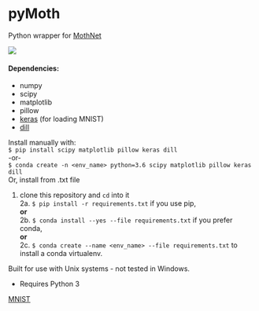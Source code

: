 # pyMoth
Python wrapper for [MothNet](https://github.com/charlesDelahunt/PuttingABugInML)

<img src='https://upload.wikimedia.org/wikipedia/commons/thumb/b/ba/Manduca_brasiliensis_MHNT_CUT_2010_0_12_Boca_de_Mato%2C_Cochoeiras_de_Macacu%2C_rio_de_Janeiro_blanc.jpg/320px-Manduca_brasiliensis_MHNT_CUT_2010_0_12_Boca_de_Mato%2C_Cochoeiras_de_Macacu%2C_rio_de_Janeiro_blanc.jpg'>

#### Dependencies:
- numpy
- scipy
- matplotlib
- pillow
- [keras](https://keras.io/) (for loading MNIST)
- [dill](https://pypi.org/project/dill/)

Install manually with:  
`$ pip install scipy matplotlib pillow keras dill`  
-or-  
`$ conda create -n <env_name> python=3.6 scipy matplotlib pillow keras dill`  
Or, install from .txt file  
1. clone this repository and `cd` into it  
2a. `$ pip install -r requirements.txt` if you use pip,   
**or**  
2b. `$ conda install --yes --file requirements.txt` if you prefer conda,  
**or**  
2c. `$ conda create --name <env_name> --file requirements.txt` to install a conda virtualenv.  

Built for use with Unix systems - not tested in Windows.
- Requires Python 3

[MNIST](http://yann.lecun.com/exdb/mnist/)